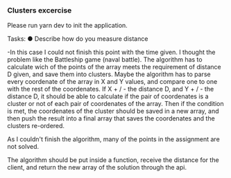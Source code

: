 ### Clusters excercise

Please run yarn dev to init the application.

Tasks:
● Describe how do you measure distance

-In this case I could not finish this point with the time given.
I thought the problem like the Battleship game (naval battle). The algorithm has to calculate wich of the points of the array meets the requirement of distance D given, and save them into clusters.
Maybe the algorithm has to parse every coordenate of the array in X and Y values, and compare one to one with the rest of the coordenates. If X + / - the distance D, and Y + / - the distance D, it should be able to calculate if the pair of coordenates is a cluster or not of each pair of coordenates of the array.
Then if the condition is met, the coordenates of the cluster should be saved in a new array, and then push the result into a final array that saves the coordenates and the clusters re-ordered.

As I couldn't finish the algorithm, many of the points in the assignment are not solved.

The algorithm should be put inside a function, receive the distance for the client, and return the new array of the solution through the api.
